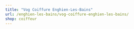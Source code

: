 ```yaml
---
title: "Vog Coiffure Enghien-Les-Bains"
url: /enghien-les-bains/vog-coiffure-enghien-les-bains/
shop: coiffeur
---
```

